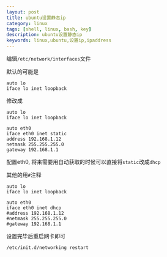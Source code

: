 ```yaml
---
layout: post
title: ubuntu设置静态ip
category: linux
tags: [shell, linux, bash, key]
description: ubuntu设置静态ip
keywords: linux,ubuntu,设置ip,ipaddress
---
```


编辑`/etc/network/interfaces`文件

默认的可能是

    auto lo
    iface lo inet loopback

修改成

    auto lo
    iface lo inet loopback

    auto eth0
    iface eth0 inet static
    address 192.168.1.12
    netmask 255.255.255.0
    gateway 192.168.1.1

配置eth0, 将来需要用自动获取的时候可以直接将`static`改成`dhcp`

其他的用`#`注释

    auto lo
    iface lo inet loopback

    auto eth0
    iface eth0 inet dhcp
    #address 192.168.1.12
    #netmask 255.255.255.0
    #gateway 192.168.1.1

设置完毕后重启网卡即可

    /etc/init.d/networking restart
